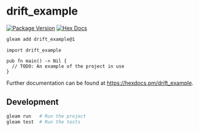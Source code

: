 # drift_example

[![Package Version](https://img.shields.io/hexpm/v/drift_example)](https://hex.pm/packages/drift_example)
[![Hex Docs](https://img.shields.io/badge/hex-docs-ffaff3)](https://hexdocs.pm/drift_example/)

```sh
gleam add drift_example@1
```
```gleam
import drift_example

pub fn main() -> Nil {
  // TODO: An example of the project in use
}
```

Further documentation can be found at <https://hexdocs.pm/drift_example>.

## Development

```sh
gleam run   # Run the project
gleam test  # Run the tests
```
